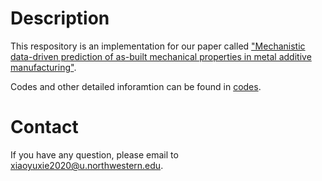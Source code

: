 # Description

This respository is an implementation for our paper called ["Mechanistic data-driven prediction of as-built mechanical properties in metal additive manufacturing"](https://www.nature.com/articles/s41524-021-00555-z).

Codes and other detailed inforamtion can be found in [codes](https://github.com/xiaoyuxie-vico/DL-AM/blob/main/README.md).

# Contact
If you have any question, please email to xiaoyuxie2020@u.northwestern.edu.
